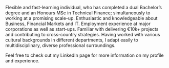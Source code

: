Flexible and fast-learning individual, who has completed a dual Bachelor’s degree and an Honours MSc in Technical Finance; simultaneously to working at a promising scale-up. Enthusiastic and knowledgeable about Business, Financial Markets and IT. Employment experience at major corporations as well as start-ups. Familiar with delivering €10k+ projects and contributing to cross-country strategies. Having worked with various cultural backgrounds in different departments, I adapt easily to multidisciplinary, diverse professional surroundings.

Feel free to check out my LinkedIn page for more information on my profile and experience.